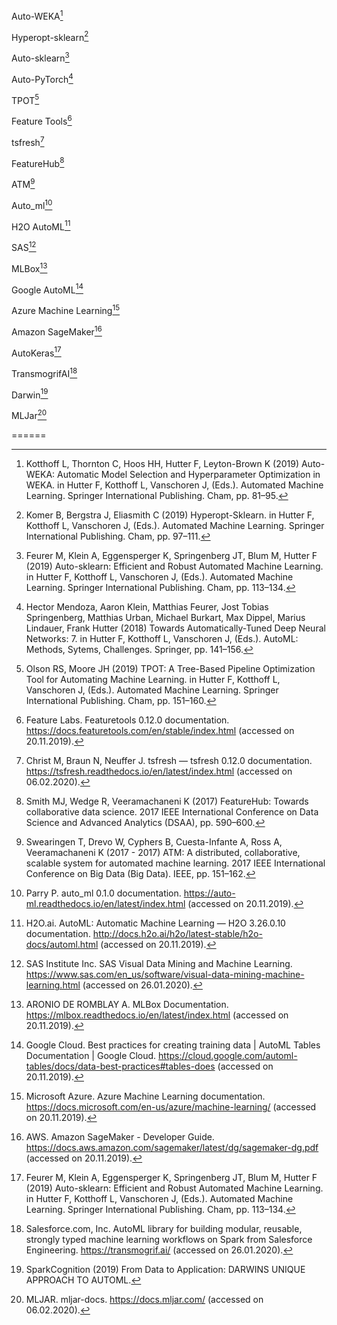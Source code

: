  Auto-WEKA[^AutoWEKA]

Hyperopt-sklearn[^Hyperoptsklearn]

Auto-sklearn[^Autosklearn]

Auto-PyTorch[^AutoPyTorch]

TPOT[^TPOT]

Feature Tools[^FeatureTools]

tsfresh[^tsfresh]

FeatureHub[^FeatureHub]

ATM[^ATM]

Auto_ml[^Auto_ml]

H2O AutoML[^H2O]

SAS[^SAS]

MLBox[^MLBox]

Google AutoML[^Google]

Azure Machine Learning[^Azure]

Amazon SageMaker[^Amazon]

AutoKeras[^AutoKeras]

TransmogrifAI[^TransmogrifAI]

Darwin[^Darwin]

MLJar[^MLJar]

======

[^AutoWEKA]: Kotthoff L, Thornton C, Hoos HH, Hutter F, Leyton-Brown K (2019) Auto-WEKA: Automatic Model Selection and Hyperparameter Optimization in WEKA. in Hutter F, Kotthoff L, Vanschoren J, (Eds.). Automated Machine Learning. Springer International Publishing. Cham, pp. 81–95.

[^Hyperoptsklearn]: Komer B, Bergstra J, Eliasmith C (2019) Hyperopt-Sklearn. in Hutter F, Kotthoff L, Vanschoren J, (Eds.). Automated Machine Learning. Springer International Publishing. Cham, pp. 97–111.

[^Autosklearn]: Feurer M, Klein A, Eggensperger K, Springenberg JT, Blum M, Hutter F (2019) Auto-sklearn: Efficient and Robust Automated Machine Learning. in Hutter F, Kotthoff L, Vanschoren J, (Eds.). Automated Machine Learning. Springer International Publishing. Cham, pp. 113–134.

[^AutoPyTorch]: Hector Mendoza, Aaron Klein, Matthias Feurer, Jost Tobias Springenberg, Matthias Urban, Michael Burkart, Max Dippel, Marius Lindauer, Frank Hutter (2018) Towards Automatically-Tuned Deep Neural Networks: 7. in Hutter F, Kotthoff L, Vanschoren J, (Eds.). AutoML: Methods, Sytems, Challenges. Springer, pp. 141–156.

[^TPOT]: Olson RS, Moore JH (2019) TPOT: A Tree-Based Pipeline Optimization Tool for Automating Machine Learning. in Hutter F, Kotthoff L, Vanschoren J, (Eds.). Automated Machine Learning. Springer International Publishing. Cham, pp. 151–160.

[^FeatureTools]: Feature Labs. Featuretools 0.12.0 documentation. https://docs.featuretools.com/en/stable/index.html (accessed on 20.11.2019).

[^tsfresh]: Christ M, Braun N, Neuffer J. tsfresh — tsfresh 0.12.0 documentation. https://tsfresh.readthedocs.io/en/latest/index.html (accessed on 06.02.2020).

[^FeatureHub]: Smith MJ, Wedge R, Veeramachaneni K (2017) FeatureHub: Towards collaborative data science. 2017 IEEE International Conference on Data Science and Advanced Analytics (DSAA), pp. 590–600.

[^ATM]: Swearingen T, Drevo W, Cyphers B, Cuesta-Infante A, Ross A, Veeramachaneni K (2017 - 2017) ATM: A distributed, collaborative, scalable system for automated machine learning. 2017 IEEE International Conference on Big Data (Big Data). IEEE, pp. 151–162.

[^Auto_ml]: Parry P. auto_ml 0.1.0 documentation. https://auto-ml.readthedocs.io/en/latest/index.html (accessed on 20.11.2019).

[^H2O]: H2O.ai. AutoML: Automatic Machine Learning — H2O 3.26.0.10 documentation. http://docs.h2o.ai/h2o/latest-stable/h2o-docs/automl.html (accessed on 20.11.2019).

[^SAS]: SAS Institute Inc. SAS Visual Data Mining and Machine Learning. https://www.sas.com/en_us/software/visual-data-mining-machine-learning.html (accessed on 26.01.2020).

[^MLBox]: ARONIO DE ROMBLAY A. MLBox Documentation. https://mlbox.readthedocs.io/en/latest/index.html (accessed on 20.11.2019).

[^Google]: Google Cloud. Best practices for creating training data  \|  AutoML Tables Documentation  \|  Google Cloud. https://cloud.google.com/automl-tables/docs/data-best-practices#tables-does (accessed on 20.11.2019).

[^Azure]: Microsoft Azure. Azure Machine Learning documentation. https://docs.microsoft.com/en-us/azure/machine-learning/ (accessed on 20.11.2019).

[^Amazon]: AWS. Amazon SageMaker - Developer Guide. https://docs.aws.amazon.com/sagemaker/latest/dg/sagemaker-dg.pdf (accessed on 20.11.2019).

[^AutoKeras]: Feurer M, Klein A, Eggensperger K, Springenberg JT, Blum M, Hutter F (2019) Auto-sklearn: Efficient and Robust Automated Machine Learning. in Hutter F, Kotthoff L, Vanschoren J, (Eds.). Automated Machine Learning. Springer International Publishing. Cham, pp. 113–134.

[^TransmogrifAI]: Salesforce.com, Inc. AutoML library for building modular, reusable, strongly typed machine learning workflows on Spark from Salesforce Engineering. https://transmogrif.ai/ (accessed on 26.01.2020).

[^Darwin]: SparkCognition (2019) From Data to Application: DARWINS UNIQUE APPROACH TO AUTOML.

[^MLJar]: MLJAR. mljar-docs. https://docs.mljar.com/ (accessed on 06.02.2020).
